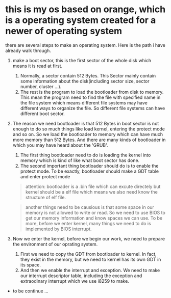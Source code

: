 # this is my os based on orange, which is a operating system created for a newer of operating system

there are several steps to make an operating system. Here is the path i have already walk through.

1. make a boot sector, this is the first sector of the whole disk which means it is read at first. 
    1. Normally, a sector contain 512 Bytes. This Sector mainly contain some information about the disk(including sector size, sector number, cluster ...). 
    2. The rest is the program to load the bootloader from disk to memory. This mean the program need to find the file with specified name in the file system which means different file systems may have different ways to organize the file. So different file systems can have different boot sector.

2. The reason we need bootloader is that 512 Bytes in boot sector is not enough to do so much things like load kernel, entering the protect mode and so on. So we load the bootloader to memory which can have much more memory than 512 Bytes. And there are many kinds of bootloader in which you may have heard about the 'GRUB'.
    1. The first thing bootloader need to do is loading the kernel into memory which is kind of like what boot sector has done.
    2. The second important thing bootloader should do is to enable the protect mode. To be exactly, bootloader should make a GDT table and enter protect mode
    > attention:
    > bootloader is a .bin file which can excute directely but kernel should be a elf file which means we also need know the structure of elf file.
    
    > another things need to be causious is that some space in our memory is not allowed to write or read. So we need to use BIOS to get our memory information and know spaces we can use. To be more, before we enter kernel, many things we need to do is implemented by BIOS interrupt.

3. Now we enter the kernel, before we begin our work, we need to prepare the environment of our oprating system.
    1. First we need to copy the GDT from bootloader to kernel. In fact, they exist in the memory, but we need to kernel has its own GDT
    in its space.
    2. And then we enable the interrupt and exception. We need to make our interrupt descriptor table, including the exception and extraodinary interrupt which we use i8259 to make.

- to be continue ...
